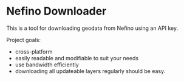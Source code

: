 # Nefino Downloader

This is a tool for downloading geodata from Nefino using an API key.

Project goals:
- cross-platform
- easily readable and modifiable to suit your needs
- use bandwidth efficiently
- downloading all updateable layers regularly should be easy.

